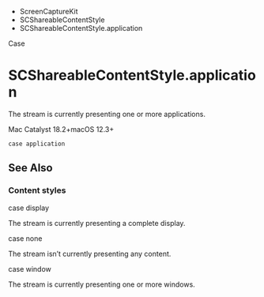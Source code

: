 

- ScreenCaptureKit
- SCShareableContentStyle
-  SCShareableContentStyle.application 

Case

# SCShareableContentStyle.application

The stream is currently presenting one or more applications.

Mac Catalyst 18.2+macOS 12.3+

``` source
case application
```

## See Also

### Content styles

case display

The stream is currently presenting a complete display.

case none

The stream isn’t currently presenting any content.

case window

The stream is currently presenting one or more windows.

